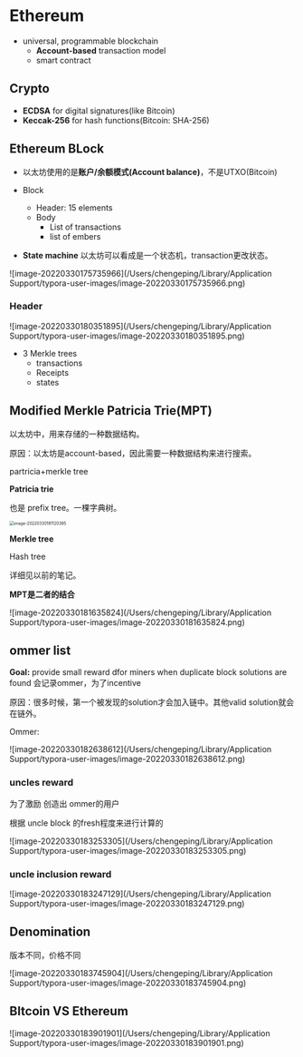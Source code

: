 # Ethereum

- universal, programmable blockchain
  - **Account-based** transaction model
  - smart contract

## Crypto

- **ECDSA** for digital signatures(like Bitcoin)
- **Keccak-256** for hash functions(Bitcoin: SHA-256)

## Ethereum BLock

- 以太坊使用的是**账户/余额模式(Account balance)**，不是UTXO(Bitcoin)

- Block
  - Header: 15 elements
  - Body 
    - List of transactions
    - list of embers
- **State machine** 以太坊可以看成是一个状态机，transaction更改状态。

![image-20220330175735966](/Users/chengeping/Library/Application Support/typora-user-images/image-20220330175735966.png)

### Header

![image-20220330180351895](/Users/chengeping/Library/Application Support/typora-user-images/image-20220330180351895.png)

- 3 Merkle trees
  - transactions
  - Receipts
  - states

## Modified Merkle Patricia Trie(MPT)

以太坊中，用来存储的一种数据结构。

原因：以太坊是account-based，因此需要一种数据结构来进行搜索。

partricia+merkle tree

**Patricia trie**

也是 prefix tree。一棵字典树。

<img src="/Users/chengeping/Library/Application Support/typora-user-images/image-20220330181120385.png" alt="image-20220330181120385" style="zoom:50%;" />

**Merkle tree**

Hash tree

详细见以前的笔记。



**MPT是二者的结合**

![image-20220330181635824](/Users/chengeping/Library/Application Support/typora-user-images/image-20220330181635824.png)

## ommer list

**Goal:** provide small reward dfor miners when duplicate block solutions are found 会记录ommer，为了incentive

原因：很多时候，第一个被发现的solution才会加入链中。其他valid solution就会在链外。

Ommer: 

![image-20220330182638612](/Users/chengeping/Library/Application Support/typora-user-images/image-20220330182638612.png)

### uncles reward

为了激励 创造出 ommer的用户

根据 uncle block 的fresh程度来进行计算的

![image-20220330183253305](/Users/chengeping/Library/Application Support/typora-user-images/image-20220330183253305.png)

### uncle inclusion reward

![image-20220330183247129](/Users/chengeping/Library/Application Support/typora-user-images/image-20220330183247129.png)

## Denomination

版本不同，价格不同

![image-20220330183745904](/Users/chengeping/Library/Application Support/typora-user-images/image-20220330183745904.png)

## BItcoin VS Ethereum

![image-20220330183901901](/Users/chengeping/Library/Application Support/typora-user-images/image-20220330183901901.png)

